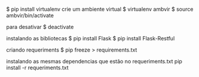 $ pip install virtualenv
crie um ambiente virtual
$ virtualenv ambvir
$ source ambvir/bin/activate

para desativar
$ deactivate

instalando as bibliotecas
$ pip install Flask
$ pip install Flask-Restful

criando requeriments
$ pip freeze > requirements.txt

instalando as mesmas dependencias que estão no requeriments.txt
pip install -r requeriments.txt